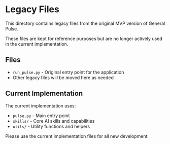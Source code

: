 # Legacy Files

This directory contains legacy files from the original MVP version of General Pulse.

These files are kept for reference purposes but are no longer actively used in the current implementation.

## Files

- `run_pulse.py` - Original entry point for the application
- Other legacy files will be moved here as needed

## Current Implementation

The current implementation uses:
- `pulse.py` - Main entry point
- `skills/` - Core AI skills and capabilities
- `utils/` - Utility functions and helpers

Please use the current implementation files for all new development.

